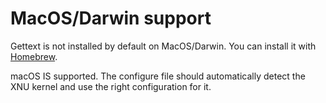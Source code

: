 # MacOS/Darwin support

Gettext is not installed by default on MacOS/Darwin. You can install it with [Homebrew](https://brew.sh/). 

macOS IS supported. The configure file should automatically detect the XNU kernel and use the right configuration for it.
